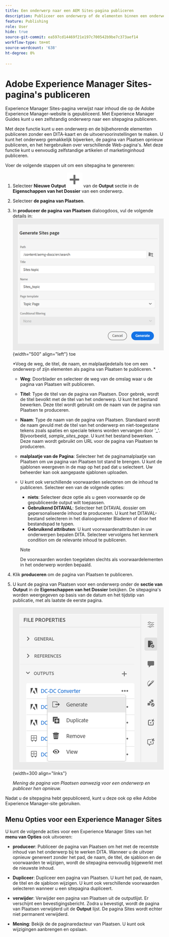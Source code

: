 ```yaml
---
title: Een onderwerp naar een AEM Sites-pagina publiceren
description: Publiceer een onderwerp of de elementen binnen een onderwerp aan een output van Adobe Experience Manager Sites.  Leer hoe u de Experience Manager Sites-pagina voor een onderwerp kunt weergeven en deze opnieuw kunt publiceren.
feature: Publishing
role: User
hide: true
source-git-commit: ea597cd14469f21e197c700542b9be7c373aef14
workflow-type: tm+mt
source-wordcount: '638'
ht-degree: 0%

---
```


# Adobe Experience Manager Sites-pagina&#39;s publiceren


Experience Manager Sites-pagina verwijst naar inhoud die op de Adobe Experience Manager-website is gepubliceerd. Met Experience Manager Guides kunt u een zelfstandig onderwerp naar een sitepagina publiceren.

Met deze functie kunt u een onderwerp en de bijbehorende elementen publiceren zonder een DITA-kaart en de uitvoervoorinstellingen te maken. U kunt het onderwerp gemakkelijk bijwerken, de pagina van Plaatsen opnieuw publiceren, en het hergebruiken over verschillende Web-pagina&#39;s. Met deze functie kunt u eenvoudig zelfstandige artikelen of marketinginhoud publiceren.





Voer de volgende stappen uit om een sitepagina te genereren:




1. Selecteer **Nieuwe Output** ![&#x200B; nieuw outputpictogram &#x200B;](./images/Add_icon.svg) van de **Output** sectie in de **Eigenschappen van het Dossier** van een onderwerp.
1. Selecteer **de pagina van Plaatsen**.


1. In **produceer de pagina van Plaatsen** dialoogdoos, vul de volgende details in:
   ![&#x200B; voeg de weg en malplaatjedetails in Generate de pagina van Plaatsen &#x200B;](images/aem-sites-page-generate.png){width="500" align="left"} toe

   *Voeg de weg, de titel, de naam, en malplaatjedetails toe om een onderwerp of zijn elementen als pagina van Plaatsen te publiceren. *

   * **Weg**: Doorblader en selecteer de weg van de omslag waar u de pagina van Plaatsen wilt publiceren.
   * **Titel**: Type de titel van de pagina van Plaatsen. Door gebrek, wordt de titel bevolkt met de titel van het onderwerp. U kunt het bestand bewerken. Deze titel wordt gebruikt om de naam van de pagina van Plaatsen te produceren.
   * **Naam**: Type de naam van de pagina van Plaatsen. Standaard wordt de naam gevuld met de titel van het onderwerp en niet-toegestane tekens zoals spaties en speciale tekens worden vervangen door &#39;_&#39;. Bijvoorbeeld, *sample_sites_page*. U kunt het bestand bewerken. Deze naam wordt gebruikt om URL voor de pagina van Plaatsen te produceren.
   * **malplaatje van de Pagina**: Selecteer het de paginamalplaatje van Plaatsen om uw pagina van Plaatsen tot stand te brengen. U kunt de sjablonen weergeven in de map op het pad dat u selecteert. Uw beheerder kan ook aangepaste sjablonen uploaden.


   * U kunt ook verschillende voorwaarden selecteren om de inhoud te publiceren.  Selecteer een van de volgende opties:


      * **niets**: Selecteer deze optie als u geen voorwaarde op de gepubliceerde output wilt toepassen.
      * **Gebruikend DITAVAL**: Selecteer het DITAVAL dossier om gepersonaliseerde inhoud te produceren. U kunt het DITAVAL-bestand selecteren in het dialoogvenster Bladeren of door het bestandspad te typen.
      * **Gebruikend attributen**: U kunt voorwaardenattributen in uw onderwerpen bepalen DITA. Selecteer vervolgens het kenmerk condition om de relevante inhoud te publiceren.

     >[!NOTE]
     > 
     >De voorwaarden worden toegelaten slechts als voorwaardelementen in het onderwerp worden bepaald.



1. Klik **produceren** om de pagina van Plaatsen te publiceren.
1. U kunt de pagina van Plaatsen voor een onderwerp onder de **sectie van Output** in de **Eigenschappen van het Dossier** bekijken. De sitepagina&#39;s worden weergegeven op basis van de datum en het tijdstip van publicatie, met als laatste de eerste pagina.

   ![&#x200B; Mening de pagina van Plaatsen voor een onderwerp &#x200B;](images/aem-sites-outputs.png) {width=300 align=&quot;links&quot;}

   *Mening de pagina van Plaatsen aanwezig voor een onderwerp en publiceer hen opnieuw.*




Nadat u de sitepagina hebt gepubliceerd, kunt u deze ook op elke Adobe Experience Manager-site gebruiken.


## Menu Opties voor een Experience Manager Sites

U kunt de volgende acties voor een Experience Manager Sites van het **menu van Opties** ook uitvoeren:

* **produceer**: Publiceer de pagina van Plaatsen om het met de recentste inhoud van het onderwerp bij te werken DITA. Wanneer u de uitvoer opnieuw genereert zonder het pad, de naam, de titel, de sjabloon en de voorwaarden te wijzigen, wordt de sitepagina eenvoudig bijgewerkt met de nieuwste inhoud.

* **Dupliceer**: Dupliceer een pagina van Plaatsen. U kunt het pad, de naam, de titel en de sjabloon wijzigen. U kunt ook verschillende voorwaarden selecteren wanneer u een sitepagina dupliceert.

* **verwijder**: Verwijder een pagina van Plaatsen uit de outputlijst. Er verschijnt een bevestigingsbericht. Zodra u bevestigt, wordt de pagina van Plaatsen verwijderd uit de **Output** lijst. De pagina Sites wordt echter niet permanent verwijderd.

* **Mening**: Bekijk de de paginaredacteur van Plaatsen. U kunt ook wijzigingen aanbrengen en opslaan.
